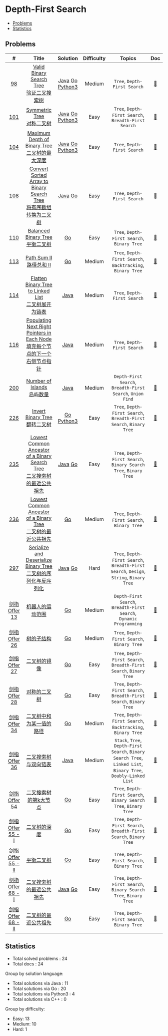 <!-- omit in toc -->
# Depth-First Search

- [Problems](#problems)
- [Statistics](#statistics)

## Problems

| # | Title | Solution | Difficulty | Topics | Doc |
|:----:|:----:|:----:|:----:|:----:|:----:|
| [<span id="problem-98">98</span>](#problem-98 "#98") | [Valid Binary Search Tree <br>验证二叉搜索树](https://leetcode-cn.com/problems/validate-binary-search-tree/ "https://leetcode-cn.com/problems/validate-binary-search-tree/") | [Java](../../java/src/98.%20ValidBinarySearchTree.java "java/src/98.%20ValidBinarySearchTree.java") [Go](../../go/src/98.go "go/src/98.go") [Python3](../../py3/98.py "py3/98.py") | Medium | `Tree`, `Depth-First Search` | [:page_facing_up:](../../docs/98.%20Valid%20Binary%20Search%20Tree%20%E9%AA%8C%E8%AF%81%E4%BA%8C%E5%8F%89%E6%90%9C%E7%B4%A2%E6%A0%91.md "docs/98.%20Valid%20Binary%20Search%20Tree%20%E9%AA%8C%E8%AF%81%E4%BA%8C%E5%8F%89%E6%90%9C%E7%B4%A2%E6%A0%91.md") |
| [<span id="problem-101">101</span>](#problem-101 "#101") | [Symmetric Tree <br>对称二叉树](https://leetcode-cn.com/problems/symmetric-tree/ "https://leetcode-cn.com/problems/symmetric-tree/") | [Java](../../java/src/101.%20SymmetricTree.java "java/src/101.%20SymmetricTree.java") [Go](../../go/src/101.go "go/src/101.go") [Python3](../../py3/101.py "py3/101.py") | Easy | `Tree`, `Depth-First Search`, `Breadth-First Search` | [:page_facing_up:](../../docs/101.%20Symmetric%20Tree%20%E5%AF%B9%E7%A7%B0%E4%BA%8C%E5%8F%89%E6%A0%91.md "docs/101.%20Symmetric%20Tree%20%E5%AF%B9%E7%A7%B0%E4%BA%8C%E5%8F%89%E6%A0%91.md") |
| [<span id="problem-104">104</span>](#problem-104 "#104") | [Maximum Depth of Binary Tree <br>二叉树的最大深度](https://leetcode-cn.com/problems/maximum-depth-of-binary-tree/ "https://leetcode-cn.com/problems/maximum-depth-of-binary-tree/") | [Java](../../java/src/104.%20MaximumDepthOfBinaryTree.java "java/src/104.%20MaximumDepthOfBinaryTree.java") [Go](../../go/src/104.go "go/src/104.go") [Python3](../../py3/104.py "py3/104.py") | Easy | `Tree`, `Depth-First Search` | [:page_facing_up:](../../docs/104.%20Maximum%20Depth%20of%20Binary%20Tree%20%E4%BA%8C%E5%8F%89%E6%A0%91%E7%9A%84%E6%9C%80%E5%A4%A7%E6%B7%B1%E5%BA%A6.md "docs/104.%20Maximum%20Depth%20of%20Binary%20Tree%20%E4%BA%8C%E5%8F%89%E6%A0%91%E7%9A%84%E6%9C%80%E5%A4%A7%E6%B7%B1%E5%BA%A6.md") |
| [<span id="problem-108">108</span>](#problem-108 "#108") | [Convert Sorted Array to Binary Search Tree <br>将有序数组转换为二叉树](https://leetcode-cn.com/problems/convert-sorted-array-to-binary-search-tree/ "https://leetcode-cn.com/problems/convert-sorted-array-to-binary-search-tree/") | [Java](../../java/src/108.%20ConvertSortedArrayToBinarySearchTree.java "java/src/108.%20ConvertSortedArrayToBinarySearchTree.java") [Go](../../go/src/108.go "go/src/108.go") | Easy | `Tree`, `Depth-First Search` | [:page_facing_up:](../../docs/108.%20Convert%20Sorted%20Array%20to%20Binary%20Search%20Tree%20%E5%B0%86%E6%9C%89%E5%BA%8F%E6%95%B0%E7%BB%84%E8%BD%AC%E6%8D%A2%E4%B8%BA%E4%BA%8C%E5%8F%89%E6%A0%91.md "docs/108.%20Convert%20Sorted%20Array%20to%20Binary%20Search%20Tree%20%E5%B0%86%E6%9C%89%E5%BA%8F%E6%95%B0%E7%BB%84%E8%BD%AC%E6%8D%A2%E4%B8%BA%E4%BA%8C%E5%8F%89%E6%A0%91.md") |
| [<span id="problem-110">110</span>](#problem-110 "#110") | [Balanced Binary Tree <br>平衡二叉树](https://leetcode-cn.com/problems/balanced-binary-tree/ "https://leetcode-cn.com/problems/balanced-binary-tree/") |  [Go](../../go/src/110.go "go/src/110.go") | Easy | `Tree`, `Depth-First Search`, `Binary Tree` | [:page_facing_up:](../../docs/110.%20Balanced%20Binary%20Tree%20%E5%B9%B3%E8%A1%A1%E4%BA%8C%E5%8F%89%E6%A0%91.md "docs/110.%20Balanced%20Binary%20Tree%20%E5%B9%B3%E8%A1%A1%E4%BA%8C%E5%8F%89%E6%A0%91.md") |
| [<span id="problem-113">113</span>](#problem-113 "#113") | [Path Sum II <br>路径总和 II](https://leetcode-cn.com/problems/path-sum-ii/ "https://leetcode-cn.com/problems/path-sum-ii/") |  [Go](../../go/src/113.go "go/src/113.go") | Medium | `Tree`, `Depth-First Search`, `Backtracking`, `Binary Tree` | [:page_facing_up:](../../docs/113.%20Path%20Sum%20II%20%E8%B7%AF%E5%BE%84%E6%80%BB%E5%92%8C%20II.md "docs/113.%20Path%20Sum%20II%20%E8%B7%AF%E5%BE%84%E6%80%BB%E5%92%8C%20II.md") |
| [<span id="problem-114">114</span>](#problem-114 "#114") | [Flatten Binary Tree to Linked List <br>二叉树展开为链表](https://leetcode-cn.com/problems/flatten-binary-tree-to-linked-list/ "https://leetcode-cn.com/problems/flatten-binary-tree-to-linked-list/") | [Java](../../java/src/114.%20FlattenBinaryTreetoLinkedList.java "java/src/114.%20FlattenBinaryTreetoLinkedList.java") | Medium | `Tree`, `Depth-First Search` | [:page_facing_up:](../../docs/114.%20Flatten%20Binary%20Tree%20to%20Linked%20List%20%E4%BA%8C%E5%8F%89%E6%A0%91%E5%B1%95%E5%BC%80%E4%B8%BA%E9%93%BE%E8%A1%A8.md "docs/114.%20Flatten%20Binary%20Tree%20to%20Linked%20List%20%E4%BA%8C%E5%8F%89%E6%A0%91%E5%B1%95%E5%BC%80%E4%B8%BA%E9%93%BE%E8%A1%A8.md") |
| [<span id="problem-116">116</span>](#problem-116 "#116") | [Populating Next Right Pointers in Each Node <br>填充每个节点的下一个右侧节点指针](https://leetcode-cn.com/problems/populating-next-right-pointers-in-each-node/ "https://leetcode-cn.com/problems/populating-next-right-pointers-in-each-node/") | [Java](../../java/src/116.%20PopulatingNextRightPointersinEachNode.java "java/src/116.%20PopulatingNextRightPointersinEachNode.java") | Medium | `Tree`, `Depth-First Search` | [:page_facing_up:](../../docs/116.%20Populating%20Next%20Right%20Pointers%20in%20Each%20Node%20%E5%A1%AB%E5%85%85%E6%AF%8F%E4%B8%AA%E8%8A%82%E7%82%B9%E7%9A%84%E4%B8%8B%E4%B8%80%E4%B8%AA%E5%8F%B3%E4%BE%A7%E8%8A%82%E7%82%B9%E6%8C%87%E9%92%88.md "docs/116.%20Populating%20Next%20Right%20Pointers%20in%20Each%20Node%20%E5%A1%AB%E5%85%85%E6%AF%8F%E4%B8%AA%E8%8A%82%E7%82%B9%E7%9A%84%E4%B8%8B%E4%B8%80%E4%B8%AA%E5%8F%B3%E4%BE%A7%E8%8A%82%E7%82%B9%E6%8C%87%E9%92%88.md") |
| [<span id="problem-200">200</span>](#problem-200 "#200") | [Number of Islands <br>岛屿数量](https://leetcode-cn.com/problems/number-of-islands/ "https://leetcode-cn.com/problems/number-of-islands/") | [Java](../../java/src/200.%20NumberofIslands.java "java/src/200.%20NumberofIslands.java") | Medium | `Depth-First Search`, `Breadth-First Search`, `Union Find` | [:page_facing_up:](../../docs/200.%20Number%20of%20Islands%20%E5%B2%9B%E5%B1%BF%E6%95%B0%E9%87%8F.md "docs/200.%20Number%20of%20Islands%20%E5%B2%9B%E5%B1%BF%E6%95%B0%E9%87%8F.md") |
| [<span id="problem-226">226</span>](#problem-226 "#226") | [Invert Binary Tree <br>翻转二叉树](https://leetcode-cn.com/problems/invert-binary-tree/ "https://leetcode-cn.com/problems/invert-binary-tree/") |  [Go](../../go/src/226.go "go/src/226.go") [Python3](../../py3/226.py "py3/226.py") | Easy | `Tree`, `Depth-First Search`, `Breadth-First Search`, `Binary Tree` | [:page_facing_up:](../../docs/226.%20Invert%20Binary%20Tree%20%E7%BF%BB%E8%BD%AC%E4%BA%8C%E5%8F%89%E6%A0%91.md "docs/226.%20Invert%20Binary%20Tree%20%E7%BF%BB%E8%BD%AC%E4%BA%8C%E5%8F%89%E6%A0%91.md") |
| [<span id="problem-235">235</span>](#problem-235 "#235") | [Lowest Common Ancestor of a Binary Search Tree <br>二叉搜索树的最近公共祖先](https://leetcode-cn.com/problems/lowest-common-ancestor-of-a-binary-search-tree/ "https://leetcode-cn.com/problems/lowest-common-ancestor-of-a-binary-search-tree/") | [Java](../../java/src/235.%20LowestCommonAncestorofaBinarySearchTree.java "java/src/235.%20LowestCommonAncestorofaBinarySearchTree.java") [Go](../../go/src/235.go "go/src/235.go") | Easy | `Tree`, `Depth-First Search`, `Binary Search Tree`, `Binary Tree` | [:page_facing_up:](../../docs/235.%20Lowest%20Common%20Ancestor%20of%20a%20Binary%20Search%20Tree%20%E4%BA%8C%E5%8F%89%E6%90%9C%E7%B4%A2%E6%A0%91%E7%9A%84%E6%9C%80%E8%BF%91%E5%85%AC%E5%85%B1%E7%A5%96%E5%85%88.md "docs/235.%20Lowest%20Common%20Ancestor%20of%20a%20Binary%20Search%20Tree%20%E4%BA%8C%E5%8F%89%E6%90%9C%E7%B4%A2%E6%A0%91%E7%9A%84%E6%9C%80%E8%BF%91%E5%85%AC%E5%85%B1%E7%A5%96%E5%85%88.md") |
| [<span id="problem-236">236</span>](#problem-236 "#236") | [Lowest Common Ancestor of a Binary Tree <br>二叉树的最近公共祖先](https://leetcode-cn.com/problems/lowest-common-ancestor-of-a-binary-tree/ "https://leetcode-cn.com/problems/lowest-common-ancestor-of-a-binary-tree/") |  [Go](../../go/src/236.go "go/src/236.go") | Medium | `Tree`, `Depth-First Search`, `Binary Tree` | [:page_facing_up:](../../docs/236.%20Lowest%20Common%20Ancestor%20of%20a%20Binary%20Tree%20%E4%BA%8C%E5%8F%89%E6%A0%91%E7%9A%84%E6%9C%80%E8%BF%91%E5%85%AC%E5%85%B1%E7%A5%96%E5%85%88.md "docs/236.%20Lowest%20Common%20Ancestor%20of%20a%20Binary%20Tree%20%E4%BA%8C%E5%8F%89%E6%A0%91%E7%9A%84%E6%9C%80%E8%BF%91%E5%85%AC%E5%85%B1%E7%A5%96%E5%85%88.md") |
| [<span id="problem-297">297</span>](#problem-297 "#297") | [Serialize and Deserialize Binary Tree <br>二叉树的序列化与反序列化](https://leetcode-cn.com/problems/serialize-and-deserialize-binary-tree/ "https://leetcode-cn.com/problems/serialize-and-deserialize-binary-tree/") | [Java](../../java/src/297.%20SerializeandDeserializeBinaryTree.java "java/src/297.%20SerializeandDeserializeBinaryTree.java") [Go](../../go/src/297.go "go/src/297.go") | Hard | `Tree`, `Depth-First Search`, `Breadth-First Search`, `Design`, `String`, `Binary Tree` | [:page_facing_up:](../../docs/297.%20Serialize%20and%20Deserialize%20Binary%20Tree%20%E4%BA%8C%E5%8F%89%E6%A0%91%E7%9A%84%E5%BA%8F%E5%88%97%E5%8C%96%E4%B8%8E%E5%8F%8D%E5%BA%8F%E5%88%97%E5%8C%96.md "docs/297.%20Serialize%20and%20Deserialize%20Binary%20Tree%20%E4%BA%8C%E5%8F%89%E6%A0%91%E7%9A%84%E5%BA%8F%E5%88%97%E5%8C%96%E4%B8%8E%E5%8F%8D%E5%BA%8F%E5%88%97%E5%8C%96.md") |
| [<span id="problem-剑指-Offer-13">剑指 Offer 13</span>](#problem-剑指-Offer-13 "#剑指 Offer 13") | [机器人的运动范围](https://leetcode-cn.com/problems/ji-qi-ren-de-yun-dong-fan-wei-lcof/ "https://leetcode-cn.com/problems/ji-qi-ren-de-yun-dong-fan-wei-lcof/") |  [Go](../../go/src/%E5%89%91%E6%8C%87_Offer_13.go "go/src/%E5%89%91%E6%8C%87_Offer_13.go") | Medium | `Depth-First Search`, `Breadth-First Search`, `Dynamic Programming` | [:page_facing_up:](../../docs/%E5%89%91%E6%8C%87%20Offer%2013.%20%E6%9C%BA%E5%99%A8%E4%BA%BA%E7%9A%84%E8%BF%90%E5%8A%A8%E8%8C%83%E5%9B%B4.md "docs/%E5%89%91%E6%8C%87%20Offer%2013.%20%E6%9C%BA%E5%99%A8%E4%BA%BA%E7%9A%84%E8%BF%90%E5%8A%A8%E8%8C%83%E5%9B%B4.md") |
| [<span id="problem-剑指-Offer-26">剑指 Offer 26</span>](#problem-剑指-Offer-26 "#剑指 Offer 26") | [树的子结构](https://leetcode-cn.com/problems/shu-de-zi-jie-gou-lcof/ "https://leetcode-cn.com/problems/shu-de-zi-jie-gou-lcof/") |  [Go](../../go/src/%E5%89%91%E6%8C%87_Offer_26.go "go/src/%E5%89%91%E6%8C%87_Offer_26.go") | Medium | `Tree`, `Depth-First Search`, `Binary Tree` | [:page_facing_up:](../../docs/%E5%89%91%E6%8C%87%20Offer%2026.%20%E6%A0%91%E7%9A%84%E5%AD%90%E7%BB%93%E6%9E%84.md "docs/%E5%89%91%E6%8C%87%20Offer%2026.%20%E6%A0%91%E7%9A%84%E5%AD%90%E7%BB%93%E6%9E%84.md") |
| [<span id="problem-剑指-Offer-27">剑指 Offer 27</span>](#problem-剑指-Offer-27 "#剑指 Offer 27") | [二叉树的镜像](https://leetcode-cn.com/problems/er-cha-shu-de-jing-xiang-lcof/ "https://leetcode-cn.com/problems/er-cha-shu-de-jing-xiang-lcof/") |  [Go](../../go/src/%E5%89%91%E6%8C%87_Offer_27.go "go/src/%E5%89%91%E6%8C%87_Offer_27.go") | Easy | `Tree`, `Depth-First Search`, `Breadth-First Search`, `Binary Tree` | [:page_facing_up:](../../docs/%E5%89%91%E6%8C%87%20Offer%2027.%20%E4%BA%8C%E5%8F%89%E6%A0%91%E7%9A%84%E9%95%9C%E5%83%8F.md "docs/%E5%89%91%E6%8C%87%20Offer%2027.%20%E4%BA%8C%E5%8F%89%E6%A0%91%E7%9A%84%E9%95%9C%E5%83%8F.md") |
| [<span id="problem-剑指-Offer-28">剑指 Offer 28</span>](#problem-剑指-Offer-28 "#剑指 Offer 28") | [对称的二叉树](https://leetcode-cn.com/problems/dui-cheng-de-er-cha-shu-lcof/ "https://leetcode-cn.com/problems/dui-cheng-de-er-cha-shu-lcof/") |  [Go](../../go/src/%E5%89%91%E6%8C%87_Offer_28.go "go/src/%E5%89%91%E6%8C%87_Offer_28.go") | Easy | `Tree`, `Depth-First Search`, `Breadth-First Search`, `Binary Tree` | [:page_facing_up:](../../docs/%E5%89%91%E6%8C%87%20Offer%2028.%20%E5%AF%B9%E7%A7%B0%E7%9A%84%E4%BA%8C%E5%8F%89%E6%A0%91.md "docs/%E5%89%91%E6%8C%87%20Offer%2028.%20%E5%AF%B9%E7%A7%B0%E7%9A%84%E4%BA%8C%E5%8F%89%E6%A0%91.md") |
| [<span id="problem-剑指-Offer-34">剑指 Offer 34</span>](#problem-剑指-Offer-34 "#剑指 Offer 34") | [二叉树中和为某一值的路径](https://leetcode-cn.com/problems/er-cha-shu-zhong-he-wei-mou-yi-zhi-de-lu-jing-lcof/ "https://leetcode-cn.com/problems/er-cha-shu-zhong-he-wei-mou-yi-zhi-de-lu-jing-lcof/") |  [Go](../../go/src/%E5%89%91%E6%8C%87_Offer_34.go "go/src/%E5%89%91%E6%8C%87_Offer_34.go") | Medium | `Tree`, `Depth-First Search`, `Backtracking`, `Binary Tree` | [:page_facing_up:](../../docs/%E5%89%91%E6%8C%87%20Offer%2034.%20%E4%BA%8C%E5%8F%89%E6%A0%91%E4%B8%AD%E5%92%8C%E4%B8%BA%E6%9F%90%E4%B8%80%E5%80%BC%E7%9A%84%E8%B7%AF%E5%BE%84.md "docs/%E5%89%91%E6%8C%87%20Offer%2034.%20%E4%BA%8C%E5%8F%89%E6%A0%91%E4%B8%AD%E5%92%8C%E4%B8%BA%E6%9F%90%E4%B8%80%E5%80%BC%E7%9A%84%E8%B7%AF%E5%BE%84.md") |
| [<span id="problem-剑指-Offer-36">剑指 Offer 36</span>](#problem-剑指-Offer-36 "#剑指 Offer 36") | [二叉搜索树与双向链表](https://leetcode-cn.com/problems/er-cha-sou-suo-shu-yu-shuang-xiang-lian-biao-lcof/ "https://leetcode-cn.com/problems/er-cha-sou-suo-shu-yu-shuang-xiang-lian-biao-lcof/") | [Java](../../java/src/%E5%89%91%E6%8C%87_Offer_36.java "java/src/%E5%89%91%E6%8C%87_Offer_36.java") | Medium | `Stack`, `Tree`, `Depth-First Search`, `Binary Search Tree`, `Linked List`, `Binary Tree`, `Doubly-Linked List` | [:page_facing_up:](../../docs/%E5%89%91%E6%8C%87%20Offer%2036.%20%E4%BA%8C%E5%8F%89%E6%90%9C%E7%B4%A2%E6%A0%91%E4%B8%8E%E5%8F%8C%E5%90%91%E9%93%BE%E8%A1%A8.md "docs/%E5%89%91%E6%8C%87%20Offer%2036.%20%E4%BA%8C%E5%8F%89%E6%90%9C%E7%B4%A2%E6%A0%91%E4%B8%8E%E5%8F%8C%E5%90%91%E9%93%BE%E8%A1%A8.md") |
| [<span id="problem-剑指-Offer-54">剑指 Offer 54</span>](#problem-剑指-Offer-54 "#剑指 Offer 54") | [二叉搜索树的第k大节点](https://leetcode-cn.com/problems/er-cha-sou-suo-shu-de-di-kda-jie-dian-lcof/ "https://leetcode-cn.com/problems/er-cha-sou-suo-shu-de-di-kda-jie-dian-lcof/") |  [Go](../../go/src/%E5%89%91%E6%8C%87_Offer_54.go "go/src/%E5%89%91%E6%8C%87_Offer_54.go") | Easy | `Tree`, `Depth-First Search`, `Binary Search Tree`, `Binary Tree` | [:page_facing_up:](../../docs/%E5%89%91%E6%8C%87%20Offer%2054.%20%E4%BA%8C%E5%8F%89%E6%90%9C%E7%B4%A2%E6%A0%91%E7%9A%84%E7%AC%ACk%E5%A4%A7%E8%8A%82%E7%82%B9.md "docs/%E5%89%91%E6%8C%87%20Offer%2054.%20%E4%BA%8C%E5%8F%89%E6%90%9C%E7%B4%A2%E6%A0%91%E7%9A%84%E7%AC%ACk%E5%A4%A7%E8%8A%82%E7%82%B9.md") |
| [<span id="problem-剑指-Offer-55---I">剑指 Offer 55 - I</span>](#problem-剑指-Offer-55---I "#剑指 Offer 55 - I") | [二叉树的深度](https://leetcode-cn.com/problems/er-cha-shu-de-shen-du-lcof/ "https://leetcode-cn.com/problems/er-cha-shu-de-shen-du-lcof/") |  [Go](../../go/src/%E5%89%91%E6%8C%87_Offer_55_-_I.go "go/src/%E5%89%91%E6%8C%87_Offer_55_-_I.go") | Easy | `Tree`, `Depth-First Search`, `Breadth-First Search`, `Binary Tree` | [:page_facing_up:](../../docs/%E5%89%91%E6%8C%87%20Offer%2055%20-%20I.%20%E4%BA%8C%E5%8F%89%E6%A0%91%E7%9A%84%E6%B7%B1%E5%BA%A6.md "docs/%E5%89%91%E6%8C%87%20Offer%2055%20-%20I.%20%E4%BA%8C%E5%8F%89%E6%A0%91%E7%9A%84%E6%B7%B1%E5%BA%A6.md") |
| [<span id="problem-剑指-Offer-55---II">剑指 Offer 55 - II</span>](#problem-剑指-Offer-55---II "#剑指 Offer 55 - II") | [平衡二叉树](https://leetcode-cn.com/problems/ping-heng-er-cha-shu-lcof/ "https://leetcode-cn.com/problems/ping-heng-er-cha-shu-lcof/") |  [Go](../../go/src/%E5%89%91%E6%8C%87_Offer_55_-_II.go "go/src/%E5%89%91%E6%8C%87_Offer_55_-_II.go") | Easy | `Tree`, `Depth-First Search`, `Binary Tree` | [:page_facing_up:](../../docs/%E5%89%91%E6%8C%87%20Offer%2055%20-%20II.%20%E5%B9%B3%E8%A1%A1%E4%BA%8C%E5%8F%89%E6%A0%91.md "docs/%E5%89%91%E6%8C%87%20Offer%2055%20-%20II.%20%E5%B9%B3%E8%A1%A1%E4%BA%8C%E5%8F%89%E6%A0%91.md") |
| [<span id="problem-剑指-Offer-68---I">剑指 Offer 68 - I</span>](#problem-剑指-Offer-68---I "#剑指 Offer 68 - I") | [二叉搜索树的最近公共祖先](https://leetcode-cn.com/problems/er-cha-sou-suo-shu-de-zui-jin-gong-gong-zu-xian-lcof/ "https://leetcode-cn.com/problems/er-cha-sou-suo-shu-de-zui-jin-gong-gong-zu-xian-lcof/") | [Java](../../java/src/%E5%89%91%E6%8C%87_Offer_68_-_I.java "java/src/%E5%89%91%E6%8C%87_Offer_68_-_I.java") [Go](../../go/src/%E5%89%91%E6%8C%87_Offer_68_-_I.go "go/src/%E5%89%91%E6%8C%87_Offer_68_-_I.go") | Easy | `Tree`, `Depth-First Search`, `Binary Search Tree`, `Binary Tree` | [:page_facing_up:](../../docs/%E5%89%91%E6%8C%87%20Offer%2068%20-%20I.%20%E4%BA%8C%E5%8F%89%E6%90%9C%E7%B4%A2%E6%A0%91%E7%9A%84%E6%9C%80%E8%BF%91%E5%85%AC%E5%85%B1%E7%A5%96%E5%85%88.md "docs/%E5%89%91%E6%8C%87%20Offer%2068%20-%20I.%20%E4%BA%8C%E5%8F%89%E6%90%9C%E7%B4%A2%E6%A0%91%E7%9A%84%E6%9C%80%E8%BF%91%E5%85%AC%E5%85%B1%E7%A5%96%E5%85%88.md") |
| [<span id="problem-剑指-Offer-68---II">剑指 Offer 68 - II</span>](#problem-剑指-Offer-68---II "#剑指 Offer 68 - II") | [二叉树的最近公共祖先](https://leetcode-cn.com/problems/er-cha-shu-de-zui-jin-gong-gong-zu-xian-lcof/ "https://leetcode-cn.com/problems/er-cha-shu-de-zui-jin-gong-gong-zu-xian-lcof/") |  [Go](../../go/src/%E5%89%91%E6%8C%87_Offer_68_-_II.go "go/src/%E5%89%91%E6%8C%87_Offer_68_-_II.go") | Easy | `Tree`, `Depth-First Search`, `Binary Tree` | [:page_facing_up:](../../docs/%E5%89%91%E6%8C%87%20Offer%2068%20-%20II.%20%E4%BA%8C%E5%8F%89%E6%A0%91%E7%9A%84%E6%9C%80%E8%BF%91%E5%85%AC%E5%85%B1%E7%A5%96%E5%85%88.md "docs/%E5%89%91%E6%8C%87%20Offer%2068%20-%20II.%20%E4%BA%8C%E5%8F%89%E6%A0%91%E7%9A%84%E6%9C%80%E8%BF%91%E5%85%AC%E5%85%B1%E7%A5%96%E5%85%88.md") |


## Statistics

- Total solved problems : 24
- Total docs : 24

Group by solution language:
- Total solutions via Java : 11
- Total solutions via Go : 20
- Total solutions via Python3 : 4
- Total solutions via C++ : 0

Group by difficulty:
- Easy: 13
- Medium: 10
- Hard: 1